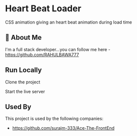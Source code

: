 
#  Heart Beat Loader 
CSS animation giving an heart beat animation during load time
## 🚀 About Me
I'm a full stack developer...you can follow me here -https://github.com/RAHULBAWA777


## Run Locally

Clone the project


Start the live server


## Used By

This project is used by the following companies:

- https://github.com/surajm-333/Ace-The-FrontEnd
